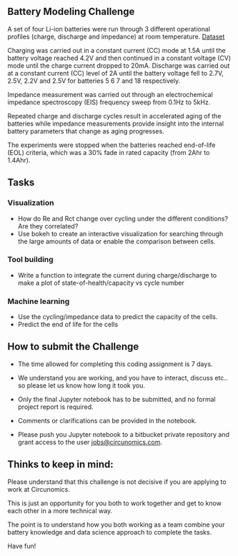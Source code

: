 ## Battery Modeling Challenge

A set of four Li-ion batteries were run through 3 different operational profiles (charge, discharge and impedance) at room temperature. [Dataset](https://circunomicsgmbh.sharepoint.com/:f:/s/Circunomics/Ei42j9N94xNLjYJKFY1c7AcBBmWx_SsQKK1Ek-ASvJ00Lw?e=tFBgOU)

Charging was carried out in a constant current (CC) mode at 1.5A until the battery voltage reached 4.2V and then continued in a constant voltage (CV) mode until the charge current dropped to 20mA. Discharge was carried out at a constant current (CC) level of 2A until the battery voltage fell to 2.7V, 2.5V, 2.2V and 2.5V for batteries 5 6 7 and 18 respectively.

Impedance measurement was carried out through an electrochemical impedance spectroscopy (EIS) frequency sweep from 0.1Hz to 5kHz.

Repeated charge and discharge cycles result in accelerated aging of the batteries while impedance measurements provide insight into the internal battery parameters that change as aging progresses.

The experiments were stopped when the batteries reached end-of-life (EOL) criteria, which was a 30% fade in rated capacity (from 2Ahr to 1.4Ahr).

## Tasks

### Visualization
- How do Re and Rct change over cycling under the different conditions? Are they correlated?
- Use bokeh to create an interactive visualization for searching through the large amounts of data or enable the comparison between cells.

### Tool building
- Write a function to integrate the current during charge/discharge to make a plot of state-of-health/capacity vs cycle number

### Machine learning
- Use the cycling/impedance data to predict the capacity of the cells.
- Predict the end of life for the cells

## How to submit the Challenge

- The time allowed for completing this coding assignment is 7 days.
- We understand you are working, and you have to interact, discuss etc.. so please let us know how long it took you.

- Only the final Jupyter notebook has to be submitted, and no formal project report is required.

- Comments or clarifications can be provided in the notebook.

- Please push you Jupyter notebook to a bitbucket private repository and grant access to the user jobs@circunomics.com.

## Thinks to keep in mind:

Please understand that this challenge is not decisive if you are applying to work at Circunomics.

This is just an opportunity for you both to work together and get to know each other in a more technical way.

The point is to understand how you both working as a team combine your battery knowledge and data science approach to complete the tasks.

Have fun!
